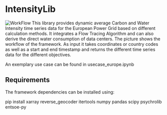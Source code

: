# IntensityLib
![WorkFlow](https://github.com/user-attachments/assets/efd9dfc4-8647-4c49-9917-158d2c645bc5)
This library provides dynamic average Carbon and Water Intensity time series data for the European Power Grid based on different calculation methods. It integrates a Flow Tracing Algorithm and can also derive the direct water consumption of data centers.
The picture shows the workflow of the framework. As input it takes coordinates or country codes as well as a start and end timestamp and returns the different time series data for the different objectives.

An exemplary use case can be found in usecase_europe.ipynb


## Requirements
The framework dependencies can be installed using:

pip install xarray reverse_geocoder itertools numpy pandas scipy psychrolib entsoe-py
